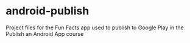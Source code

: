 android-publish
===============

Project files for the Fun Facts app used to publish to Google Play in the Publish an Android App course
